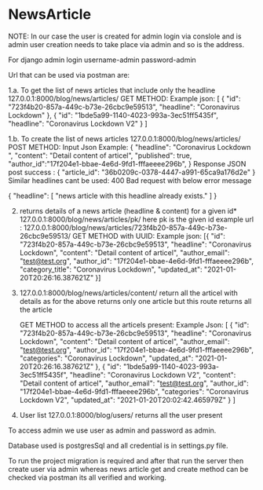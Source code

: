 # NewsArticle
NOTE: In our case the user is created for admin login via conslole and is admin user creation
needs to take place via admin and so is the address. 

For django admin login
username-admin
password-admin

Url that can be used via postman are:

1.a. To get the   list of news articles that include only the headline 
   127.0.0.1:8000/blog/news/articles/
   GET METHOD:
   Example json: [
    {
        "id": "723f4b20-857a-449c-b73e-26cbc9e59513",
        "headline": "Coronavirus Lockdown"
    },
    {
        "id": "1bde5a99-1140-4023-993a-3ec51ff5435f",
        "headline": "Coronavirus Lockdown V2"
    }
]

1.b. To create the   list of news articles
   127.0.0.1:8000/blog/news/articles/
   POST METHOD:
   Input Json Example:  {
           "headline": "Coronavirus Lockdown ",
           "content": "Detail content of articel",
           "published": true,
           "author_id":"17f204e1-bbae-4e6d-9fd1-fffaeeee296b",
            }
   Response JSON post success :
         {
             "article_id": "36b0209c-0378-4447-a991-65ca9a176d2e"
         }
   Similar headlines cant be used: 400 Bad request with below error message

   {
    "headline": [
        "news article with this headline already exists."
    ]
}
   
2. returns details of a news article (headline & content) for a given id*
127.0.0.1:8000/blog/news/articles/pk/
   here pk is the given id 
   example url : 127.0.0.1:8000/blog/news/articles/723f4b20-857a-449c-b73e-26cbc9e59513/
   GET METHOD with UUID: 
   Example json:
            [{
             "id": "723f4b20-857a-449c-b73e-26cbc9e59513",
             "headline": "Coronavirus Lockdown",
             "content": "Detail content of articel",
             "author_email": "test@test.org",
             "author_id": "17f204e1-bbae-4e6d-9fd1-fffaeeee296b",
             "category_title": "Coronavirus Lockdown",
             "updated_at": "2021-01-20T20:26:16.387621Z"
         }]
   
3. 127.0.0.1:8000/blog/news/articles/content/ return all the articel with details as for the above returns only one article
   but this route returns all the article
   
   GET METHOD to access all the articels present:
   Example Json:
   [
    {
        "id": "723f4b20-857a-449c-b73e-26cbc9e59513",
        "headline": "Coronavirus Lockdown",
        "content": "Detail content of articel",
        "author_email": "test@test.org",
        "author_id": "17f204e1-bbae-4e6d-9fd1-fffaeeee296b",
        "categories": "Coronavirus Lockdown",
        "updated_at": "2021-01-20T20:26:16.387621Z"
    },
    {
        "id": "1bde5a99-1140-4023-993a-3ec51ff5435f",
        "headline": "Coronavirus Lockdown V2",
        "content": "Detail content of articel",
        "author_email": "test@test.org",
        "author_id": "17f204e1-bbae-4e6d-9fd1-fffaeeee296b",
        "categories": "Coronavirus Lockdown V2",
        "updated_at": "2021-01-20T20:02:42.465979Z"
    }
]
   
4. User list 127.0.0.1:8000/blog/users/ returns all the user present 



To access admin we use user as admin and password as admin.

Database used is postgresSql and all credential is in settings.py file.

To run the project migration is required and after that run the server then create user via admin
whereas news article get and create method can be checked via postman its all verified and working.



